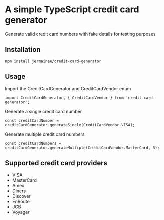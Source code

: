 # A simple TypeScript credit card generator
Generate valid credit card numbers with fake details for testing purposes

## Installation
```
npm install jermainee/credit-card-generator
```

## Usage

Import the CreditCardGenerator and CreditCardVendor enum
```
import CreditCardGenerator, { CreditCardVendor } from 'credit-card-generator';
```

Generate a single credit card number
```
const creditCardNumber = creditCardGenerator.generateSingle(CreditCardVendor.VISA);
```

Generate multiple credit card numbers
```
const creditCardNumbers = creditCardGenerator.generateMultiple(CreditCardVendor.MasterCard, 3);
```

## Supported credit card providers
* VISA
* MasterCard
* Amex
* Diners
* Discover
* EnRoute
* JCB
* Voyager
